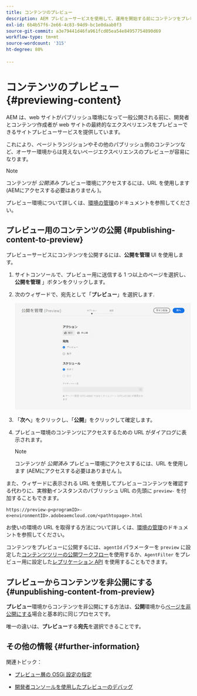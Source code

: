 ```yaml
---
title: コンテンツのプレビュー
description: AEM プレビューサービスを使用して、運用を開始する前にコンテンツをプレビューする方法を説明します。
exl-id: 6b4b57f6-2e66-4c83-94d9-bc1e0daab0f3
source-git-commit: a3e79441d46fa961fcd05ea54e84957754890d69
workflow-type: tm+mt
source-wordcount: '315'
ht-degree: 80%

---
```



# コンテンツのプレビュー {#previewing-content}

AEM は、web サイトがパブリッシュ環境になって一般公開される前に、開発者とコンテンツ作成者が web サイトの最終的なエクスペリエンスをプレビューできるサイトプレビューサービスを提供しています。

これにより、ページトランジションやその他のパブリッシュ側のコンテンツなど、オーサー環境からは見えないページエクスペリエンスのプレビューが容易になります。

>[!NOTE]
>
>コンテンツが *公開済み* プレビュー環境にアクセスするには、URL を使用します (AEMにアクセスする必要はありません )。

プレビュー環境について詳しくは、[環境の管理](/help/implementing/cloud-manager/manage-environments.md#access-preview-service)のドキュメントを参照してください。

## プレビュー用のコンテンツの公開 {#publishing-content-to-preview}

プレビューサービスにコンテンツを公開するには、**公開を管理** UI を使用します。

1. サイトコンソールで、プレビュー用に送信する 1 つ以上のページを選択し、 **公開を管理** 」ボタンをクリックします。
1. 次のウィザードで、宛先として「**プレビュー**」を選択します.

   ![管理対象公開](/help/sites-cloud/authoring/assets/previewmanagedpublication.png)

1. 「**次へ**」をクリックし、「**公開**」をクリックして確定します。

1. プレビュー環境のコンテンツにアクセスするための URL がダイアログに表示されます。

   >[!NOTE]
   >
   >コンテンツが *公開済み* プレビュー環境にアクセスするには、URL を使用します (AEMにアクセスする必要はありません )。

また、ウィザードに表示される URL を使用してプレビューコンテンツを確認する代わりに、実稼動インスタンスのパブリッシュ URL の先頭に `preview-` を付加することもできます。

```
https://preview-p<programID>-e>environmentID>.adobeaemcloud.com/<pathtopage>.html
```

お使いの環境の URL を取得する方法について詳しくは、[環境の管理](/help/implementing/cloud-manager/manage-environments.md)のドキュメントを参照してください。

コンテンツをプレビューに公開するには、`agentId` パラメーターを `preview` に設定した[コンテンツツリーの公開ワークフロー](/help/operations/replication.md#publish-content-tree-workflow)を使用するか、`AgentFilter` をプレビュー用に設定した[レプリケーション API](/help/operations/replication.md#replication-api) を使用することもできます。

## プレビューからコンテンツを非公開にする {#unpublishing-content-from-preview}

**プレビュー**&#x200B;環境からコンテンツを非公開にする方法は、**公開**&#x200B;環境から[ページを非公開にする](/help/sites-cloud/authoring/fundamentals/publishing-pages.md#unpublishing-pages)場合と基本的に同じプロセスです。

唯一の違いは、**プレビュー**&#x200B;する&#x200B;**宛先**&#x200B;を選択できることです。

## その他の情報 {#further-information}

関連トピック：

* [プレビュー層の OSGi 設定の指定](/help/implementing/preview-tier/preview-tier-configuring-osgi.md#configuring-osgi-settings-for-the-preview-tier)

* [開発者コンソールを使用したプレビューのデバッグ](/help/implementing/preview-tier/preview-tier-configuring-osgi.md#debugging-preview-using-the-developer-console)